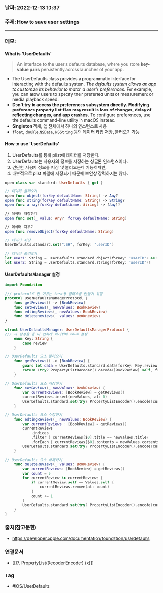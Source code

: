 ### 날짜: 2022-12-13 10:37

### 주제: How to save user settings 
---
### 메모: 
#### What is 'UserDefaults'
> An interface to the user's defaults database, where you store **key-value pairs** persistently across launches of your app. 
- The UserDefaults class provides a programmatic interface for interacting with the defaults system. *The defaults system allows an app to customize its behavior to match a user's preferences.* For example, you can allow users to specify their preferred units of measurement or media playback speed.
- **Don't try to access the preferences subsystem directly. Modifying preference property list files may result in loss of changes, delay of reflecting changes, and app crashes.** To configure preferences, use the defaults command-line utility in macOS instead.
- **Singleton** 객체, 앱 전체에서 하나의 인스턴스로 사용
- `float`, `double`,`NSData`, `NSString` 등의 데이터 타입 저장, 불러오기 가능
#### How to use 'UserDefaults'
1. UserDefaults를 통해 plist에 데이터를 저장한다. 
2. UserDefaults는 사용자의 정보를 저장하는 싱글톤 인스턴스이다. 
3. 간단한 사용자 정보를 저장 및 불러오는게 가능하지만, 
4. 내부적으로 plist 파일에 저장되기 때문에 보안상 강력하지는 않다. 
~~~ swift 
open class var standard: UserDefaults { get }

// 데이터 불러오기 
open func object(forKey defaultName: String) -> Any? 
open func string(forKey defaultName: String) -> String?
open func array(forKey defaultName: String) -> [Any]? 

// 데이터 저장하기 
open func set(_ value: Any?, forKey defaultName: String) 

// 데이터 지우기 
open func removeObject(forKey defaultName: String)
~~~

~~~ swift 
// 데이터 저장 
UserDefaults.standard.set("JSH", forKey: "userID")

// 데이터 불러오기
let user1: String = UserDefaults.standard.object(forKey: "userID") as! String
let user2: String = UserDefaults.standard.string(forKey: "userID")!
~~~
#### UserDefaultsManager 설정
~~~ swift
import Foundation

/// protocol로 한 이유는 test용 클래스를 만들기 위함
protocol UserDefaultsManagerProtocol {
    func getReviews() -> [BookReview]
    func setReviews(_ newValues: BookReview)
    func edtingReviews(_ newValues: BookReview)
    func deleteReviews(_ Values: BookReview)
}

struct UserDefaultsManager: UserDefaultsManagerProtocol {
/// 키 설정을 좀 더 편하게 하기위해 enum 설정
    enum Key: String {
        case review
    }

// UserDefaults 요소 불러오기
    func getReviews() -> [BookReview] {
        guard let data = UserDefaults.standard.data(forKey: Key.review.rawValue) else {return []}
        return (try? PropertyListDecoder().decode([BookReview].self, from: data)) ?? []
    }

// UserDefaults 요소 저장하기 
    func setReviews(_ newValues: BookReview) {
        var currentReviews: [BookReview] = getReviews()
        currentReviews.insert(newValues, at: 0)
        UserDefaults.standard.set(try? PropertyListEncoder().encode(currentReviews), forKey: Key.review.rawValue)
    }

// UserDefaults 요소 수정하기 
    func edtingReviews(_ newValues: BookReview) {
        var currentReviews : [BookReview] = getReviews()
        currentReviews
            .indices
            .filter { currentReviews[$0].title == newValues.title}
            .forEach { currentReviews[$0].contents = newValues.contents }
        UserDefaults.standard.set(try? PropertyListEncoder().encode(currentReviews), forKey: Key.review.rawValue)
    }

// UserDefaults 요소 삭제하기
    func deleteReviews(_ Values: BookReview) {
        var currentReviews: [BookReview] = getReviews()
        var count = 0
        for currentReview in currentReviews {
            if currentReview.self == Values.self {
                currentReviews.remove(at: count)
            }
            count += 1
        }
        UserDefaults.standard.set(try? PropertyListEncoder().encode(currentReviews), forKey: Key.review.rawValue)
    }
}
~~~
### 출처(참고문헌) 
- https://developer.apple.com/documentation/foundation/userdefaults

### 연결문서 
- [[17. PropertyList(Decoder,Encoder) (x)]]

### Tag
- #IOS/UserDefaults